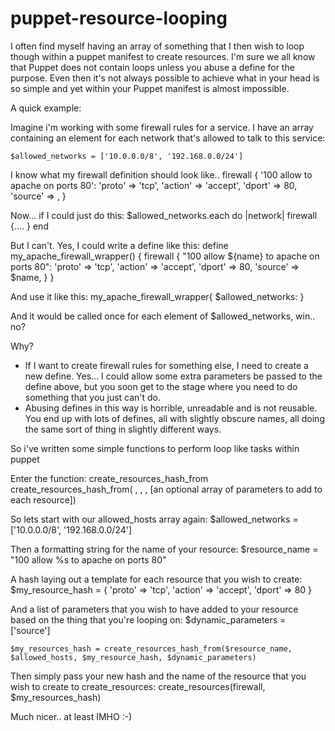 puppet-resource-looping
=======================

I often find myself having an array of something that I then wish to loop
though within a puppet manifest to create resources. I'm sure we all know that
Puppet does not contain loops unless you abuse a define for the purpose.
Even then it's not always possible to achieve what in your head is so simple
and yet within your Puppet manifest is almost impossible.

A quick example:

Imagine i'm working with some firewall rules for a service. I have an array
containing an element for each network that's allowed to talk to this service:

    $allowed_networks = ['10.0.0.0/8', '192.168.0.0/24']

I know what my firewall definition should look like..
    firewall { '100 allow <network> to apache on ports 80':
      'proto'  => 'tcp',
      'action' => 'accept',
      'dport'  => 80,
      'source' => <network>,
    }

Now... if I could just do this:
    $allowed_networks.each do |network|
      firewall {....
      }
    end

But I can't. Yes, I could write a define like this:
    define my_apache_firewall_wrapper() {
      firewall { "100 allow ${name} to apache on ports 80":
        'proto'  => 'tcp',
        'action' => 'accept',
        'dport'  => 80,
        'source' => $name,
      }
    }

And use it like this:
  my_apache_firewall_wrapper{ $allowed_networks: }

And it would be called once for each element of $allowed_networks, win.. no?

Why?
* If I want to create firewall rules for something else, I need to create a new
  define. Yes... I could allow some extra parameters be passed to the define
  above, but you soon get to the stage where you need to do something that you
  just can't do.
* Abusing defines in this way is horrible, unreadable and is not reusable. You
  end up with lots of defines, all with slightly obscure names, all doing the
  same sort of thing in slightly different ways.

So i've written some simple functions to perform loop like tasks within puppet

Enter the function: create_resources_hash_from
create_resources_hash_from(
  <a formatted string>,
  <an array to loop on>,
  <a hash to template your resource>,
  [an optional array of parameters to add to each resource])

So lets start with our allowed_hosts array again:
    $allowed_networks = ['10.0.0.0/8', '192.168.0.0/24']

Then a formatting string for the name of your resource:
    $resource_name = "100 allow %s to apache on ports 80"

A hash laying out a template for each resource that you wish to create:
    $my_resource_hash = {
      'proto'  => 'tcp',
      'action' => 'accept',
      'dport'  => 80
    }

And a list of parameters that you wish to have added to your resource based
on the thing that you're looping on:
    $dynamic_parameters = ['source']

    $my_resources_hash = create_resources_hash_from($resource_name, $allowed_hosts, $my_resource_hash, $dynamic_parameters)

Then simply pass your new hash and the name of the resource that you wish to
create to create_resources:
    create_resources(firewall, $my_resources_hash)

Much nicer.. at least IMHO :-)
